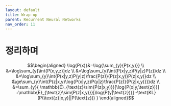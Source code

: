 ```yaml
---
layout: default
title: Wrap-up
parent: Recurrent Neural Networks
nav_order: 11
---
```


# 정리하며

$$\begin{aligned}
\log{P(x)}&=\log{\sum_{y}{P(x,y)}} \\
&=\log\sum_{y}\int{P(x,y,z)}dz \\
&=\log\sum_{y}\int{P(x|y,z)P(y|z)P(z)}dz \\
&=\log\sum_{y}\int{P(x|y,z)P(y|z)\frac{P(z)}{P(z|x,y)}P(z|x,y)}dz \\
&\ge\sum_{y}\int{P(z|x,y)\log{P(x|y,z)P(y|z)\frac{P(z)}{P(z|x,y)}}}dz \\
&=\sum_{y}{
    \mathbb{E}_{\text{z}\sim{P(z|x,y)}}[\log{P(x|y,\text{z})}]
    +\mathbb{E}_{\text{z}\sim{P(z|x,y)}}[\log{P(y|\text{z})}]
    -\text{KL}(P(\text{z}|x,y)||P(\text{z}))
}
\end{aligned}$$
